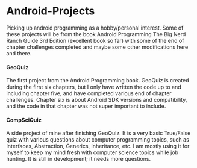 # Android-Projects
Picking up android programming as a hobby/personal interest. Some of these projects will be from the book Android Programming The Big Nerd Ranch Guide 3rd Edition (excellent book so far) with some of the end of chapter challenges completed and maybe some other modifications here and there. 

#### GeoQuiz
The first project from the Android Programming book. GeoQuiz is created during the first six chapters, but I only have written the code up to and including chapter five,
and have completed various end of chapter challenges. Chapter six is about Android SDK versions and compatibility, and the code in that chapter was not super important to include.

#### CompSciQuiz
A side project of mine after finishing GeoQuiz. It is a very basic True/False quiz with various questions about computer programming topics, such as Interfaces, Abstraction, Generics,
Inheritance, etc. I am mostly using it for myself to keep my mind fresh with computer science topics while job hunting. It is still in development; it needs more questions.   
